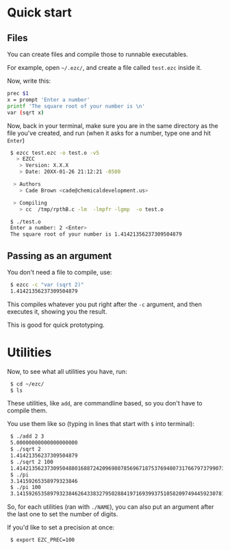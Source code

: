 # Quick start

## Files

You can create files and compile those to runnable executables.

For example, open `~/.ezc/`, and create a file called `test.ezc` inside it.

Now, write this:

``` bash
prec $1
x = prompt 'Enter a number'
printf 'The square root of your number is \n'
var (sqrt x)
```

Now, back in your terminal, make sure you are in the same directory as the file you've created, and run (when it asks for a number, type one and hit `Enter`)

``` bash
 $ ezcc test.ezc -o test.o -v5
   > EZCC
    > Version: X.X.X
    > Date: 20XX-01-26 21:12:21 -0500

  > Authors
    > Cade Brown <cade@chemicaldevelopment.us>

  > Compiling
    > cc  /tmp/rpthB.c -lm  -lmpfr -lgmp  -o test.o

 $ ./test.o
 Enter a number: 2 <Enter>
 The square root of your number is 1.41421356237309504879
```

## Passing as an argument

You don't need a file to compile, use:

``` bash
 $ ezcc -c "var (sqrt 2)"
 1.41421356237309504879
```

This compiles whatever you put right after the `-c` argument, and then executes it, showing you the result.

This is good for quick prototyping.

# Utilities

Now, to see what all utilities you have, run:

```bash
 $ cd ~/ezc/
 $ ls
```

These utilities, like `add`, are commandline based, so you don't have to compile them.

You use them like so (typing in lines that start with `$` into terminal):


```bash
 $ ./add 2 3
 5.00000000000000000000
 $ ./sqrt 2
 1.41421356237309504879
 $ ./sqrt 2 100
 1.4142135623730950488016887242096980785696718753769480731766797379907324784621070388503875343276415727
 $ ./pi 
 3.14159265358979323846
 $ ./pi 100
 3.1415926535897932384626433832795028841971693993751058209749445923078164062862089986280348253421170678
```

So, for each utilities (ran with `./NAME`), you can also put an argument after the last one to set the number of digits.

If you'd like to set a precision at once:

```bash
 $ export EZC_PREC=100
```

